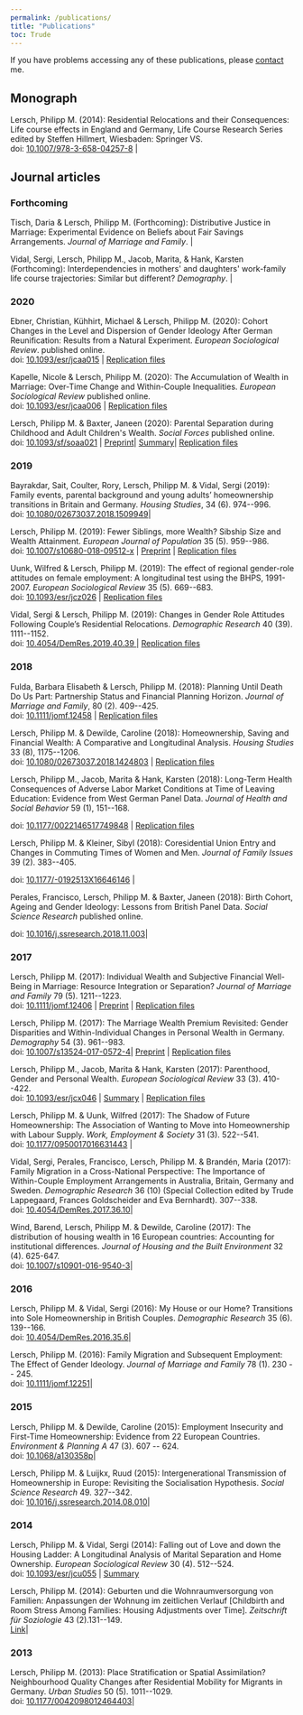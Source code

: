 ```yaml
---
permalink: /publications/
title: "Publications"
toc: Trude
---
```


If you have problems accessing any of these publications, please [contact](/contact) me.

## Monograph

Lersch, Philipp M. (2014): Residential Relocations and their Consequences: Life course effects in England and Germany, Life Course Research Series edited by Steffen Hillmert, Wiesbaden: Springer VS.  
doi: [10.1007/978-3-658-04257-8](http://dx.doi.org/10.1007/978-3-658-04257-8) |

## Journal articles

### Forthcoming

Tisch, Daria & Lersch, Philipp M. (Forthcoming): Distributive Justice in Marriage: Experimental Evidence on Beliefs about Fair Savings Arrangements. *Journal of Marriage and Family*. |

Vidal, Sergi, Lersch, Philipp M., Jacob, Marita, & Hank, Karsten (Forthcoming): Interdependencies in mothers' and daughters' work-family life course trajectories: Similar but different? *Demography*. |

### 2020

Ebner, Christian, Kühhirt, Michael & Lersch, Philipp M. (2020): Cohort Changes in the Level and Dispersion of Gender Ideology After German Reunification: Results from a Natural Experiment. *European Sociological Review*. published online.  
doi: [10.1093/esr/jcaa015](https://academic.oup.com/esr/advance-article/doi/10.1093/esr/jcaa015/5825421?guestAccessKey=753b0df7-7880-4abb-bd5a-23a60b76a910) | [Replication files](https://doi.org/10.17605/OSF.IO/836VM)

Kapelle, Nicole & Lersch, Philipp M. (2020): The Accumulation of Wealth in Marriage: Over-Time Change and Within-Couple Inequalities. *European Sociological Review* published online.  
doi: [10.1093/esr/jcaa006](https://academic.oup.com/esr/advance-article/doi/10.1093/esr/jcaa006/5753972?guestAccessKey=bb96271f-1ff7-426b-a09c-dfb29ef16331) | [Replication files](https://osf.io/7q9fk/)

Lersch, Philipp M. & Baxter, Janeen (2020): Parental Separation during Childhood and Adult Children's Wealth. *Social Forces* published online.  
doi: [10.1093/sf/soaa021](http://dx.doi.org/10.1093/sf/soaa021) | [Preprint](https://www.lifecoursecentre.org.au/wp-content/uploads/2018/06/2015-15-LCC-Working-Paper-Lersch-and-Baxter.pdf)| [Summary](https://www.childandfamilyblog.com/child-development/how-divorce-affects-childrens-wealth-ability-to-earn/)| [Replication files](https://osf.io/efh5x/)
	
### 2019

Bayrakdar, Sait, Coulter, Rory, Lersch, Philipp M. & Vidal, Sergi (2019): Family events, parental background and young adults’ homeownership transitions in Britain and Germany. *Housing Studies*, 34 (6). 974--996.  
doi: [10.1080/02673037.2018.1509949](https://doi.org/10.1080/02673037.2018.1509949)|

Lersch, Philipp M. (2019): Fewer Siblings, more Wealth? Sibship Size and Wealth Attainment. *European Journal of Population* 35 (5). 959--986.  
doi: [10.1007/s10680-018-09512-x](https://doi.org/10.1007/s10680-018-09512-x) | [Preprint](https://osf.io/preprints/socarxiv/9hy6x) | [Replication files](http://doi.org/10.17605/OSF.IO/S62ED)
	
Uunk, Wilfred & Lersch, Philipp M. (2019): The effect of regional gender-role attitudes on female employment: A longitudinal test using the BHPS, 1991-2007. *European Sociological Review* 35 (5). 669--683.  
doi: [10.1093/esr/jcz026](http://dx.doi.org/10.1093/esr/jcz026) | [Replication files](https://osf.io/kr2yb/)

Vidal, Sergi & Lersch, Philipp M. (2019): Changes in Gender Role Attitudes Following Couple’s Residential Relocations. *Demographic Research* 40 (39). 1111--1152.  
doi: [10.4054/DemRes.2019.40.39 ](http://dx.doi.org/10.4054/DemRes.2019.40.39) | [Replication files](https://osf.io/v6nw8/)

### 2018

Fulda, Barbara Elisabeth & Lersch, Philipp M.  (2018): Planning Until Death Do Us Part: Partnership Status and Financial Planning Horizon. *Journal of Marriage and Family*, 80 (2). 409--425.  
doi: [10.1111/jomf.12458](https://doi.org/10.1111/jomf.12458) | [Replication files](http://osf.io/grp8t)

Lersch, Philipp M. & Dewilde, Caroline (2018): Homeownership, Saving and Financial Wealth: A Comparative and Longitudinal Analysis. *Housing Studies* 33 (8), 1175--1206.  
doi: [10.1080/02673037.2018.1424803](https://doi.org/10.1080/02673037.2018.1424803) | [Replication files](http://osf.io/asdpy)

Lersch, Philipp M., Jacob, Marita & Hank, Karsten (2018): Long-Term Health Consequences of Adverse Labor Market Conditions at Time of Leaving Education: Evidence from West German Panel Data. *Journal of Health and Social Behavior* 59 (1), 151--168. 

doi: [10.1177/0022146517749848](https://doi.org/10.1177/0022146517749848) | [Replication files](http://osf.io/hn9pv)

Lersch, Philipp M. & Kleiner, Sibyl (2018): Coresidential Union Entry and Changes in Commuting Times of Women and Men. *Journal of Family Issues* 39 (2). 383--405.  

doi: [10.1177/\-0192513X16646146](http://dx.doi.org/10.1177/0192513X16646146) |

Perales, Francisco, Lersch, Philipp M. & Baxter, Janeen (2018): Birth Cohort, Ageing and Gender Ideology: Lessons from British Panel Data. *Social Science Research* published online.  

doi: [10.1016/j.ssresearch.2018.11.003](https://doi.org/10.1016/j.ssresearch.2018.11.003)|

### 2017

Lersch, Philipp M. (2017): Individual Wealth and Subjective Financial Well-Being in Marriage: Resource Integration or Separation? *Journal of Marriage and Family* 79 (5). 1211--1223.  
doi: [10.1111/jomf.12406](http://dx.doi.org/10.1111/jomf.12406) | [Preprint](https://osf.io/rmu5p/) | [Replication files](http://osf.io/uqejn)

Lersch, Philipp M. (2017): The Marriage Wealth Premium Revisited: Gender Disparities and Within-Individual Changes in Personal Wealth in Germany. *Demography* 54 (3). 961--983.  
doi: [10.1007/s13524-017-0572-4](http://dx.doi.org/10.1007/s13524-017-0572-4)| [Preprint](https://osf.io/preprints/socarxiv/yqgdm/) | [Replication files](http://osf.io/4epv8)

Lersch, Philipp M., Jacob, Marita & Hank, Karsten (2017): Parenthood, Gender and Personal Wealth. *European Sociological Review* 33 (3). 410--422.  
doi:
[10.1093/esr/jcx046](http://dx.doi.org/10.1093/esr/jcx046) | [Summary](https://theconversation.com/study-mothers-are-less-wealthy-than-women-without-children-76193) | [Replication files](https://osf.io/ndx9w/)

Lersch, Philipp M. & Uunk, Wilfred (2017): The Shadow of Future Homeownership: The Association of Wanting to Move into Homeownership with Labour Supply. *Work, Employment & Society* 31 (3). 522--541.  
doi: [10.1177/0950017016631443](http://dx.doi.org/10.1177/0950017016631443) |

Vidal, Sergi, Perales, Francisco, Lersch, Philipp M. & Brandén, Maria (2017): Family Migration in a Cross-National Perspective: The Importance of Within-Couple Employment Arrangements in Australia, Britain, Germany and Sweden. *Demographic Research* 36 (10) (Special Collection edited by Trude Lappegaard, Frances Goldscheider and Eva Bernhardt). 307--338.  
doi: [10.4054/DemRes.2017.36.10](http://dx.doi.org/10.4054/DemRes.2017.36.10)|

Wind, Barend, Lersch, Philipp M. & Dewilde, Caroline (2017): The distribution of housing wealth in 16 European countries: Accounting for institutional differences. *Journal of Housing and the Built Environment* 32 (4). 625-647.  
doi: [10.1007/s10901-016-9540-3](http://link.springer.com/article/10.1007/s10901-016-9540-3)|

### 2016

Lersch, Philipp M. & Vidal, Sergi (2016): My House or our Home? Transitions into Sole Homeownership in British Couples. *Demographic Research* 35 (6). 139--166.  
doi: [10.4054/DemRes.2016.35.6](http://dx.doi.org/10.4054/DemRes.2016.35.6)|

Lersch, Philipp M. (2016): Family Migration and Subsequent Employment: The Effect of Gender Ideology. *Journal of Marriage and Family* 78 (1). 230 -- 245.  
doi: [10.1111/jomf.12251](http://dx.doi.org/10.1111/jomf.12251)|

### 2015

Lersch, Philipp M. & Dewilde, Caroline (2015): Employment Insecurity and First-Time Homeownership: Evidence from 22 European Countries. *Environment & Planning A* 47 (3). 607 -- 624.  
doi: [10.1068/a130358p](http://dx.doi.org/10.1068/a130358p)|

Lersch, Philipp M. & Luijkx, Ruud (2015): Intergenerational Transmission of Homeownership in Europe: Revisiting the Socialisation Hypothesis. *Social Science Research* 49. 327--342.  
doi: [10.1016/j.ssresearch.2014.08.010](http://dx.doi.org/10.1016/j.ssresearch.2014.08.010)|

### 2014

Lersch, Philipp M. & Vidal, Sergi (2014): Falling out of Love and down the Housing Ladder: A Longitudinal Analysis of Marital Separation and Home Ownership. *European Sociological Review* 30 (4). 512--524.  
doi: [10.1093/esr/jcu055](http://esr.oxfordjournals.org/content/30/4/512.full.pdf) | [Summary](http://www.population-europe.eu/pop-digest/falling-out-love-and-down-housing-ladder)

Lersch, Philipp M. (2014): Geburten und die Wohnraumversorgung von Familien: Anpassungen der Wohnung im zeitlichen Verlauf  [Childbirth and Room Stress Among Families: Housing Adjustments over Time]. *Zeitschrift für Soziologie* 43 (2).131--149.  
[Link](http://www.zfs-online.org/index.php/zfs/article/view/3163)|


### 2013
	
Lersch, Philipp M. (2013): Place Stratification or Spatial Assimilation? Neighbourhood Quality Changes after Residential Mobility for Migrants in Germany. *Urban Studies* 50 (5). 1011--1029.  
doi: [10.1177/0042098012464403](http://dx.doi.org/10.1177/0042098012464403)|
